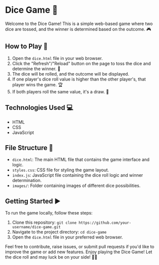 # Dice Game 🎲

Welcome to the Dice Game! This is a simple web-based game where two dice are tossed, and the winner is determined based on the outcome. 🎮

## How to Play 🎯

1. Open the `dice.html` file in your web browser.
2. Click the "Refresh"/"Reload" button on the page to toss the dice and determine the winner. 🔄
3. The dice will be rolled, and the outcome will be displayed.
4. If one player's dice roll value is higher than the other player's, that player wins the game. 🏆
5. If both players roll the same value, it's a draw. 🤝

## Technologies Used 💻

- HTML
- CSS
- JavaScript

## File Structure 📁

- `dice.html`: The main HTML file that contains the game interface and logic.
- `styles.css`: CSS file for styling the game layout.
- `index.js`: JavaScript file containing the dice roll logic and winner determination.
- `images/`: Folder containing images of different dice possibilities.

## Getting Started ▶️

To run the game locally, follow these steps:

1. Clone this repository: `git clone https://github.com/your-username/dice-game.git`
2. Navigate to the project directory: `cd dice-game`
3. Open the `dice.html` file in your preferred web browser.

Feel free to contribute, raise issues, or submit pull requests if you'd like to improve the game or add new features.
Enjoy playing the Dice Game! Let the dice roll and may luck be on your side! 🎲🎉
